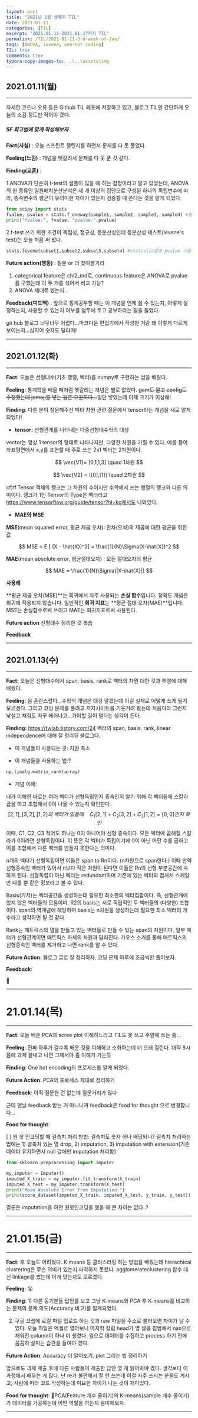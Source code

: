 ```yaml
---
layout: post
title: "2021년 1월 셋째주 TIL"
date: 2021-01-11
categories: [TIL]
excerpt: "2021.01.11-2021.01.17까지 TIL"
permalink: /TIL/2021-01-11-3rd-week-of-Jan/
tags: [ANOVA, levene, one-hot coding]
TIL: true
comments: true
typora-copy-images-to: ..\..\assets\img
---
```


## 2021.01.11(월)

---

자세한 코드나 오류 등은 Github TIL 레포에 저장하고 있고, 블로그 TIL엔 간단하게 오늘의 소감 정도만 적어야 겠다. 

##### 5F 회고법에 맞게 작성해보자

**Fact(사실)** : 오늘 스프린트 챌린지를 하면서 문제를 다 못 풀었다.

**Feeling(느낌)** :  개념을 헷갈려서 문제를 다 못 푼 것 같다. 

**Finding(교훈)** : ​​

1.ANOVA가 단순히 t-test의 샘플이 많을 때 하는 검정이라고 알고 있었는데, ANOVA의 한 종류인 일원배치분산분석은  세 개 이상의 집단으로 구성된 하나의 독립변수에 따라, 종속변수의 평균이 유의미한 차이가 있는지 검증할 때 쓴다는 것을 알게 되었다.

```python
from scipy import stats
fvalue, pvalue = stats.f_oneway(sample1, sample2, sample3, sample4) #깔끔하게 프린트 된다
print("fvalue:", fvalue, "pvalue:",pvalue)  
```

2.t-test 쓰기 위한 조건이 독립성, 정규성, 등분산성인데 등분산성 테스트(levene's test)는 오늘 처음 써 봤다.

```python
stats.levene(subset1,subset2,subset3,subset4) #statistic값과 pvalue 나옴
```



**Future action(행동)** : 질문 or 더 찾아볼거리

1. categorical feature은 chi2_ind로, continuous feature은 ANOVA로 pvalue를 구했는데 이 두 개를 섞어서 비교 가능? 
2. ANOVA 제대로 썼는지... 

**Feedback(피드백)** :  앞으로 통계공부할 때는 이 개념을 언제 쓸 수 있는지, 어떻게 설정하는지, 사용할 수 있는지 여부를 염두에 두고 공부하라는 말을 들었다.



git hub 블로그 너무너무 어렵다...마크다운 편집기에서 작성한 거랑 왜 이렇게 다르게 보이는지...심지어 숫자도 달라져!

---

## 2021.01.12(화)

---

**Fact**: 오늘은 선형대수(기초 행렬, 벡터)를 numpy로 구현하는 법을 배웠다.

**Feeling**: 통계학을 배울 때처럼 헷갈리는 개념은 별로 없었다.  ~~gem도 깔고 config도 수정했는데 jemoji를 넣는 길은 요원하다...~~일단 넣었는데 이제 크기가 이상해!

**Finding**: 다른 분이 질문해주신 벡터 차원 관련 질문에서 tensor라는 개념을 새로 알게되었다!

* **tensor:** 선형관계를 나타내는 다중선형대수학의 대상

vector는 항상 1 tensor의 형태로 나타나지만, 다양한 차원을 가질 수 있다. 예를 들어 좌표평면에서 x,y를 표현할 때 주로 쓰는 2x1 벡터는 2차원이다.


$$
\vec{V1}= [0,1,1,3] \quad 1차원
$$

$$
\vec{V2} = [[0],[1]] \quad 2차원
$$

cf)tf.Tensor 객체의 랭크는 그 차원의 수이지만 수학에서 쓰는 행렬의 랭크와 다른 의미이다. 랭크가 1인 Tensor의 Type은 벡터라고 https://www.tensorflow.org/guide/tensor?hl=ko에서도 나와있다.



* **MAE와 MSE**

**MSE**(mean squared error, 평균 제곱 오차): 잔차(오차)의 제곱에 대한 평균을 취한 값 


$$
MSE = E [ (X - \hat{X})^2] = \frac{1}{N}\Sigma(X-\hat{X})^2
$$


**MAE**(mean absolute error, 평균절대오차) : 모든 절대오차의 평균


$$
MAE = \frac{1}{N}\Sigma(|X-\hat{X}|)
$$



**사용례**

**평균 제곱 오차(MSE)**는 회귀에서 자주 사용되는 **손실 함수**입니다. 정확도 개념은 회귀에 적용되지 않습니다. 일반적인 **회귀 지표**는 **평균 절대 오차(MAE)**입니다. MSE는 손실함수로써 쓰이고  MAE는 회귀지표로써 사용된다. 

[^ ]:https://blog.naver.com/PostView.nhn?blogId=heygun&logNo=221516529668&parentCategoryNo=&categoryNo=56&viewDate=&isShowPopularPosts=true&from=search

**Future action** 선형대수 정리한 것 복습

**Feedback** 

---

## 2021.01.13(수)

---

**Fact:** 오늘은 선형대수에서 span, basis, rank로 벡터의 차원 대한 것과 투영에 대해 배웠다. 

**Feeling**: 음 혼란스럽다...수학적 개념은 대강 알겠는데 이걸 실제로 어떻게 쓰게 될지 모르겠다. 그리고 코딩 문제를 풀려고 저지사이트를 기웃거려 봤는데 처음이라 그런지 낯설고 채점도 자꾸 에러나고...가야할 길이 멀다는 생각이 든다.

**Finding:** https://twlab.tistory.com/24 벡터의 span, basis, rank, linear independence에 대해 잘 정리된 블로그다.

* 이 개념들의 사용되는 곳: 차원 축소

* 이 개념들을 사용하는 법:? 

```python
np.linalg.matrix_rank(array)
```

* 개념 이해:

내가 이해한 바로는 여러 벡터가 선형독립인지 종속인지 알기 위해 각 벡터들에 스칼라 곱을 하고 조합해서 0이 나올 수 있는지 확인한다. 
$$
[2,1],[3,2],[1,2]의 \; 벡터가 \;있을 때\quad C_1[2,1]+C_2[3,2]+C_3[1,2]=[0,0]인지 \;확인
$$
이때, C1, C2, C3 적어도 하나는 0이 아니어야 선형 종속이다. 모든 벡터에 곱해질 스칼라가 0이라면 선형독립이다. 이 뜻은 각 벡터가 독립이기에 0이 아닌 어떤 수를 곱하고 이를 조합해서 다른 벡터를 만들지 못한다는 의미다. 

 n개의 벡터가 선형독립이면 이들은 span to Rn이다. (n차원으로 span한다.)  이때 만약 선형종속인 벡터가 있어서 n보다 적은 차원이 된다면 이들은 Rn의 선형 부분공간에 속하게 된다. 선형독립이 아닌 벡터는 redundant하며 기존에 있는 벡터와 겹쳐서 스케일만 다를 뿐 같은 정보라고 볼 수 있다.

Basis(기저)는 벡터공간을 생성하는데 필요한 최소한의  벡터집합이다. 즉, 선형관계에 있지 않은 벡터들의 모음이며, R2의 basis는 서로 독립적인 두 벡터들의 (다양한) 조합이다. span의 역개념에 해당하며 basis는 n차원을 생성하는데 필요한 최소 벡터의 개수라고 생각하면 될 것 같다.  

Rank는 매트릭스의 열을 만들고 있는 벡터들로 만들 수 있는 span의 차원이다. 일부 벡터가 선형관계이면 매트릭스 자체의 차원과 달라진다. 가우스 소거를 통해 매트릭스의 선형종속인 벡터를 제거하고 나면 rank를 알 수 있다.


**Future Action**: 블로그 글로 잘 정리하자. 코딩 문제 하루에 조금씩만 풀어보자.

**Feedback**: 

:paw_prints:

---



# 21.01.14(목)

---

**Fact**: 오늘 배운 PCA와 scree plot 이해하느라고 TIL도 못 쓰고 주말에 쓰는 중...

**Feeling**: 진짜 하루가 갈수록 배운 것을 이해하고 소화하는데 더 오래 걸린다. 대략 8시쯤에 과제 끝내고 나면 그제서야 좀 이해가 가는듯

**Finding**: One hot encoding의 프로세스를 알게 되었다.

**Future Action**: PCA의 프로세스 제대로 정리하기 

**Feedback**: 아직 질문한 건 없는데 질문거리가 많다

근데 맨날 feedback 받는 거 아니니까 feedback은 food for thought 으로 변경합니다...

**Food for thought**: 

[ ] 원 핫 인코딩할 때 결측치 처리 방법: 결측치도 숫자 하나 배당되나? 결측치 처리하는 법에는 1) 결측치 있는 열 drop, 2) imputation, 3) imputation with extension(기존 데이터 유지하면서 null 값에만 imputation 처리함)

```python
from sklearn.preprocessing import Imputer

my_imputer = Imputer()
imputed_X_train = my_imputer.fit_transform(X_train)
imputed_X_test = my_imputer.transform(X_test)
print("Mean Absolute Error from Imputation:")
print(score_dataset(imputed_X_train, imputed_X_test, y_train, y_test))
```

결론은 imputation을 하면 원핫인코딩을 했을 때 큰 차이는 없다..?

[^ ]: https://www.kaggle.com/rogelioem/machine-learning-missing-data-one-hot-encoding

---



# 21.01.15(금)

---

**Fact**: 후 오늘도 어려웠다. K means 등 클러스터링 하는 방법을 배웠는데 hierachical clustering은 무슨 의미가 있는지 파악하지 못했다. agglomerateclustering 함수 대신 linkage를 썼는데 이게 맞는지도 모르겠다.

**Feeling**: ​😵

**Finding**: 1) 다른 동기분들 답안를 보고 그냥 K-means와 PCA 후 K-means를 비교하는 문제의 문제 의도(Accuracy 비교)를 알게되었다. 

2) 구글 코랩에 로컬 파일 업로드 하는 것과 raw 파일을 주소로 불러오면 차이가 날 수 있다. 오늘 파일은 엑셀로 열어보니 마지막 칼럼 head가 옆 셀을 침범해서 nan으로 채워진 column이 하나 더 생겼다. 앞으로 데이터를 수집하고 process 하기 전에 꼼꼼히 살피는 습관을 들여야 겠다. 

**Future Action**: Accuracy 더 알아보기, plot 그리는 법 정리하기

앞으로도 과제 제출 후에 다른 사람들이 제출한 답안 몇 개 읽어봐야 겠다. 생각보다 이 과정에서 배우는 게 많다. 난 re가 불편해서 잘 안 쓰는데 이걸 자주 쓰시는 분들도 계시고, 사람에 따라 코드 작성하는데 미묘한 차이가 나는 것이 재미있다.

**Food for thought**: 🍲PCA(Feature 개수 줄이기)와 K-means(sample 개수 줄이기)가 데이터를 가공하는데 어떤 역할을 하는지 음미해보자.

---


